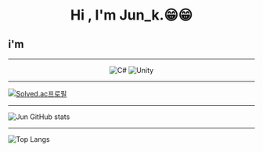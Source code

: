 <div align="center">
 
# Hi , I'm Jun_k.😁😁
 
 </div>


## i'm 

<!--
**khome7/khome7** is a ✨ _special_ ✨ repository because its `README.md` (this file) appears on your GitHub profile.

Here are some ideas to get you started:

- 🔭 I’m currently working on ...
- 🌱 I’m currently learning ...
- 👯 I’m looking to collaborate on ...
- 🤔 I’m looking for help with ...
- 💬 Ask me about ...
- 📫 How to reach me: ...
- 😄 Pronouns: ...
- ⚡ Fun fact: ...
-->
_____________________________________________________________________________________________________
<div align="center">
 
![C#](https://img.shields.io/badge/c%23-%23239120.svg?style=for-the-badge&logo=c-sharp&logoColor=white)
  ![Unity](https://img.shields.io/badge/unity-%23000000.svg?style=for-the-badge&logo=unity&logoColor=white)
  
  </div>
  
____________________________________________________________________________________________________


[![Solved.ac프로필](http://mazassumnida.wtf/api/v2/generate_badge?boj=dkdlfhqht789)](https://solved.ac/dkdlfhqht789)
_____________________________________________________________________________________________________

![Jun GitHub stats](https://github-readme-stats.vercel.app/api?username=K-Junyyy&show_icons=true&theme=white)   
_____________________________________________________________________________________________________

![Top Langs](https://github-readme-stats.vercel.app/api/top-langs/?username=khome7&layout=Demo&theme=highcontrast)
